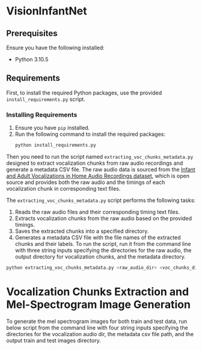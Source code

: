 # VisionInfantNet

## Prerequisites

Ensure you have the following installed:
- Python 3.10.5

## Requirements

First, to install the required Python packages, use the provided `install_requirements.py` script.

### Installing Requirements

1. Ensure you have `pip` installed.
2. Run the following command to install the required packages:
   ```sh
   python install_requirements.py
   ```
Then you need to run the script named `extracting_voc_chunks_metadata.py` designed to extract vocalization chunks from raw audio recordings and generate a metadata CSV file. The raw audio data is sourced from the [Infant and Adult Vocalizations in Home Audio Recordings dataset](https://figshare.com/articles/dataset/Infant_and_adult_vocalizations_in_home_audio_recordings/6108392), which is open source and provides both the raw audio and the timings of each vocalization chunk in corresponding text files.

The `extracting_voc_chunks_metadata.py` script performs the following tasks:
1. Reads the raw audio files and their corresponding timing text files.
2. Extracts vocalization chunks from the raw audio based on the provided timings.
3. Saves the extracted chunks into a specified directory.
4. Generates a metadata CSV file with the file names of the extracted chunks and their labels.
To run the script, run it from the command line with three string inputs specifying the directories for the raw audio, the output directory for vocalization chunks, and the metadata directory.

```sh
python extracting_voc_chunks_metadata.py <raw_audio_dir> <voc_chunks_dir> <metadata_dir>
```
# Vocalization Chunks Extraction and Mel-Spectrogram Image Generation
To generate the mel spectrogram images for both train and test data, run below script from the command line with four string inputs specifying the directories for the vocalization audio dir, the metadata csv file path, and the output train and test images directory.
```python extracting_voc_chunks_metadata.py <voc_dir> <metadata_df_file_path> <train_dir> <test_dir>
```